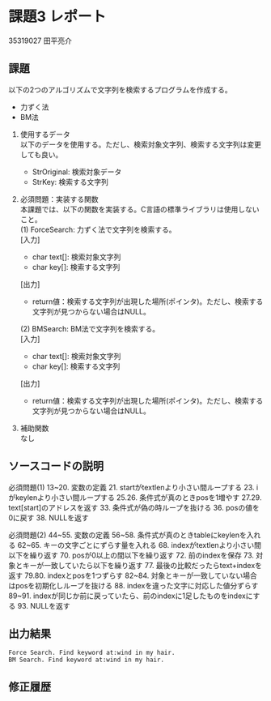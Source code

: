 # 課題3 レポート
35319027 田平亮介


## 課題  

以下の2つのアルゴリズムで文字列を検索するプログラムを作成する。  
- 力ずく法
- BM法

1. 使用するデータ  
以下のデータを使用する。ただし、検索対象文字列、検索する文字列は変更しても良い。  
    - StrOriginal: 検索対象データ
    - StrKey: 検索する文字列

2. 必須問題：実装する関数  
本課題では、以下の関数を実装する。C言語の標準ライブラリは使用しないこと。  
    (1) ForceSearch: 力ずく法で文字列を検索する。  
    [入力]  
    - char text[]: 検索対象文字列  
    - char key[]: 検索する文字列  

    [出力]  
    - return値：検索する文字列が出現した場所(ポインタ)。ただし、検索する文字列が見つからない場合はNULL。  

    (2) BMSearch: BM法で文字列を検索する。  
    [入力]  
    - char text[]: 検索対象文字列  
    - char key[]: 検索する文字列  
 
    [出力]  
    - return値：検索する文字列が出現した場所(ポインタ)。ただし、検索する文字列が見つからない場合はNULL。  

3. 補助関数  
なし

## ソースコードの説明
必須問題(1)
13~20. 変数の定義
21. startがtextlenより小さい間ループする
23. iがkeylenより小さい間ループする
25.26. 条件式が真のときposを1増やす
27.29. text[start]のアドレスを返す
33. 条件式が偽の時ループを抜ける
36. posの値を0に戻す
38. NULLを返す

必須問題(2)
44~55. 変数の定義
56~58. 条件式が真のときtableにkeylenを入れる
62~65. キーの文字ごとにずらす量を入れる
68. indexがtextlenより小さい間以下を繰り返す
70. posが0以上の間以下を繰り返す
72. 前のindexを保存
73. 対象とキーが一致していたら以下を繰り返す
77. 最後の比較だったらtext+indexを返す
79.80. indexとposを1つずらす
82~84. 対象とキーが一致していない場合はposを初期化しループを抜ける
88.  indexを違った文字に対応した値分ずらす
89~91. indexが同じか前に戻っていたら、前のindexに1足したものをindexにする
93.  NULLを返す


## 出力結果

```
Force Search. Find keyword at:wind in my hair.
BM Search. Find keyword at:wind in my hair.
```

## 修正履歴

